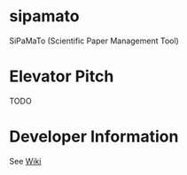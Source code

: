 # sipamato

SiPaMaTo (Scientific Paper Management Tool)

# Elevator Pitch

TODO


# Developer Information

See [Wiki](https://github.com/ursjoss/sipamato/wiki/Developer-Information)
